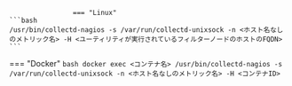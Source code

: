 					=== "Linux"
    ```bash
    /usr/bin/collectd-nagios -s /var/run/collectd-unixsock -n <ホスト名なしのメトリック名> -H <ユーティリティが実行されているフィルターノードのホストのFQDN>
    ```
=== "Docker"
    ```bash
    docker exec <コンテナ名> /usr/bin/collectd-nagios -s /var/run/collectd-unixsock -n <ホスト名なしのメトリック名> -H <コンテナID>
    ```
